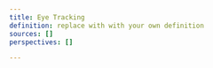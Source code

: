 ```yaml
---
title: Eye Tracking
definition: replace with with your own definition
sources: []
perspectives: []

---
```


